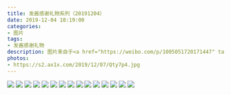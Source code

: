 ```yaml
---
title: 发酱感谢礼物系列（20191204）
date: 2019-12-04 18:19:00
categories:
- 图片
tags:
- 发酱感谢礼物
description: 图片来自于<a href="https://weibo.com/p/1005051720171447" target="_blank">quanmmmmm</a><br/> “嚯，这么多护肤品化妆品，品种好丰富，辛苦你们两个男同学了，应该花了不少时间吧～想起了那种情节，跑去商场想买一支眉笔，然后听柜姐介绍觉得都挺好最后买了全套。<br/>谢谢皮包和扉页～这个品牌包装都好专业的感觉，这一套晒下来成了开箱博主了，可以用好久好久了～🤦‍♀️🤦‍♀️”
photos: 
- https://s2.ax1x.com/2019/12/07/Qty7p4.jpg
---
```


![](https://s2.ax1x.com/2019/12/07/QtyH1J.jpg)
![](https://s2.ax1x.com/2019/12/07/QtyOn1.jpg)
![](https://s2.ax1x.com/2019/12/07/QtyohF.jpg)
![](https://s2.ax1x.com/2019/12/07/Qt6UCF.jpg)
![](https://s2.ax1x.com/2019/12/07/QtyqXR.jpg)
![](https://s2.ax1x.com/2019/12/07/QtyX0x.jpg)
![](https://s2.ax1x.com/2019/12/07/Qtyj76.jpg)
![](https://s2.ax1x.com/2019/12/07/Qt6ShD.jpg)
![](https://s2.ax1x.com/2019/12/07/Qt6C1H.jpg)
![](https://s2.ax1x.com/2019/12/07/Qt6Pcd.jpg)
![](https://s2.ax1x.com/2019/12/07/Qt6ijA.jpg)
![](https://s2.ax1x.com/2019/12/07/Qt6EHP.jpg)
![](https://s2.ax1x.com/2019/12/07/Qt6m4S.jpg)
![](https://s2.ax1x.com/2019/12/07/Qt6ZAf.jpg)
![](https://s2.ax1x.com/2019/12/07/Qt6u9g.jpg)